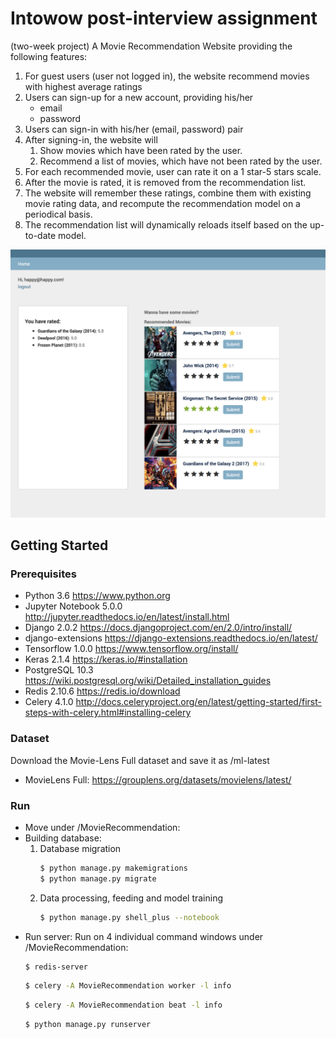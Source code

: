 # Intowow post-interview assignment
(two-week project)
A Movie Recommendation Website providing the following features:
1) For guest users (user not logged in), the website recommend movies with highest average ratings
2) Users can sign-up for a new account, providing his/her
   * email
   * password
3) Users can sign-in with his/her (email, password) pair
4) After signing-in, the website will 
   1) Show movies which have been rated by the user.
   2) Recommend a list of movies, which have not been rated by the user.
5) For each recommended movie, user can rate it on a 1 star-5 stars scale.
6) After the movie is rated, it is removed from the recommendation list.
7) The website will remember these ratings, combine them with existing movie rating data,
   and recompute the recommendation model on a periodical basis.
8) The recommendation list will dynamically reloads itself based on the up-to-date model.
   

![home](https://raw.githubusercontent.com/noobOriented/intowow-post-interview-assignment/master/images/home.png)

## Getting Started
### Prerequisites
  - Python 3.6 https://www.python.org
  - Jupyter Notebook 5.0.0 http://jupyter.readthedocs.io/en/latest/install.html
  - Django 2.0.2 https://docs.djangoproject.com/en/2.0/intro/install/
  - django-extensions https://django-extensions.readthedocs.io/en/latest/
  - Tensorflow 1.0.0 https://www.tensorflow.org/install/
  - Keras 2.1.4 https://keras.io/#installation
  - PostgreSQL 10.3 https://wiki.postgresql.org/wiki/Detailed_installation_guides
  - Redis 2.10.6 https://redis.io/download
  - Celery 4.1.0 http://docs.celeryproject.org/en/latest/getting-started/first-steps-with-celery.html#installing-celery
### Dataset
  Download the Movie-Lens Full dataset and save it as /ml-latest
  - MovieLens Full: https://grouplens.org/datasets/movielens/latest/
  
### Run
  - Move under /MovieRecommendation:
  - Building database:
    1. Database migration
        ```bash
        $ python manage.py makemigrations
        $ python manage.py migrate
        ```
    2. Data processing, feeding and model training
        ```bash
        $ python manage.py shell_plus --notebook
        ```
  - Run server:
    Run on 4 individual command windows under /MovieRecommendation:
    ```bash
    $ redis-server
    ```
    ```bash
    $ celery -A MovieRecommendation worker -l info
    ```
    ```bash
    $ celery -A MovieRecommendation beat -l info
    ```
    ```bash
    $ python manage.py runserver
    ```
